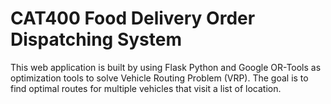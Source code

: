 <h1>CAT400 Food Delivery Order Dispatching System</h1>

This web application is built by using Flask Python and Google OR-Tools as optimization tools to solve Vehicle Routing Problem (VRP). The goal is to find optimal routes for multiple vehicles that visit a list of location. 

